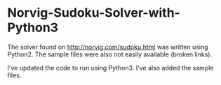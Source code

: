 # Norvig-Sudoku-Solver-with-Python3

The solver found on http://norvig.com/sudoku.html was written using Python2.
The sample files were also not easily available (broken links).

I've updated the code to run using Python3. 
I've also added the sample files.
